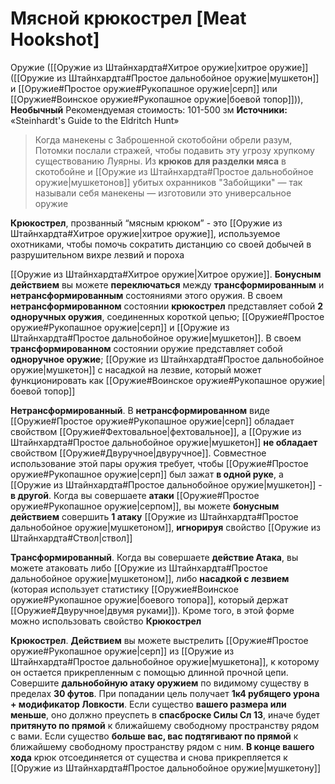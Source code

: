 # Мясной крюкострел [Meat Hookshot]

Оружие ([[Оружие из Штайнхардта#Хитрое оружие|хитрое оружие]] ([[Оружие из Штайнхардта#Простое дальнобойное оружие|мушкетон]] и [[Оружие#Простое оружие#Рукопашное оружие|серп]] или [[Оружие#Воинское оружие#Рукопашное оружие|боевой топор]])), **Необычный**
Рекомендуемая стоимость: 101-500 зм
**Источники:** «Steinhardt's Guide to the Eldritch Hunt»

> Когда манекены с Заброшенной скотобойни обрели разум, Потомки послали стражей, чтобы подавить эту угрозу хрупкому существованию Луярны. Из **крюков для разделки мяса** в скотобойне и [[Оружие из Штайнхардта#Простое дальнобойное оружие|мушкетонов]] убитых охранников "Забойщики" — так называли себя манекены — изготовили это универсальное оружие

**Крюкострел**, прозванный “мясным крюком” - это [[Оружие из Штайнхардта#Хитрое оружие|хитрое оружие]], используемое охотниками, чтобы помочь сократить дистанцию со своей добычей в разрушительном вихре лезвий и пороха

[[Оружие из Штайнхардта#Хитрое оружие|Хитрое оружие]]. **Бонусным действием** вы можете **переключаться** между **трансформированным** и **нетрансформированным** состояниями этого оружия. В своем **нетрансформированном** состоянии **крюкострел** представляет собой **2 одноручных оружия**, соединенных короткой цепью; [[Оружие#Простое оружие#Рукопашное оружие|серп]] и [[Оружие из Штайнхардта#Простое дальнобойное оружие|мушкетон]]. В своем **трансформированном** состоянии оружие представляет собой **одноручное оружие**; [[Оружие из Штайнхардта#Простое дальнобойное оружие|мушкетон]] с насадкой на лезвие, который может функционировать как [[Оружие#Воинское оружие#Рукопашное оружие|боевой топор]]

**Нетрансформированный**. В **нетрансформированном** виде [[Оружие#Простое оружие#Рукопашное оружие|серп]] обладает свойством [[Оружие#Фехтовальное|фехтовальное]], а [[Оружие из Штайнхардта#Простое дальнобойное оружие|мушкетон]] **не обладает** свойством [[Оружие#Двуручное|двуручное]]. Совместное использование этой пары оружия требует, чтобы [[Оружие#Простое оружие#Рукопашное оружие|серп]] был зажат **в одной руке**, а [[Оружие из Штайнхардта#Простое дальнобойное оружие|мушкетон]] - **в другой**. Когда вы совершаете **атаки** [[Оружие#Простое оружие#Рукопашное оружие|серпом]], вы можете **бонусным действием** совершить **1 атаку** [[Оружие из Штайнхардта#Простое дальнобойное оружие|мушкетоном]], **игнорируя** свойство [[Оружие из Штайнхардта#Ствол|ствол]]

**Трансформированный**. Когда вы совершаете **действие Атака**, вы можете атаковать либо [[Оружие из Штайнхардта#Простое дальнобойное оружие|мушкетоном]], либо **насадкой с лезвием** (которая использует статистику [[Оружие#Воинское оружие#Рукопашное оружие|боевого топора]], который держат [[Оружие#Двуручное|двумя руками]]). Кроме того, в этой форме можно использовать свойство **Крюкострел**

**Крюкострел**. **Действием** вы можете выстрелить [[Оружие#Простое оружие#Рукопашное оружие|серп]] из [[Оружие из Штайнхардта#Простое дальнобойное оружие|мушкетона]], к которому он остается прикрепленным с помощью длинной прочной цепи. Совершите **дальнобойную атаку оружием** по видимому существу в пределах **30 футов**. При попадании цель получает **1к4 рубящего урона + модификатор Ловкости**. Если существо **вашего размера или меньше**, оно должно преуспеть в **спасброске Силы Сл 13**, иначе будет **притянуто по прямой** к ближайшему свободному пространству рядом с вами. Если существо **больше вас, вас подтягивают по прямой** к ближайшему свободному пространству рядом с ним. **В конце вашего хода** крюк отсоединяется от существа и снова прикрепляется к [[Оружие из Штайнхардта#Простое дальнобойное оружие|мушкетону]]
